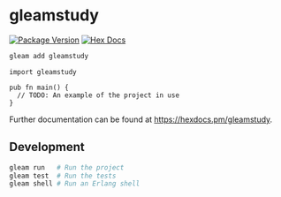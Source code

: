 # gleamstudy

[![Package Version](https://img.shields.io/hexpm/v/gleamstudy)](https://hex.pm/packages/gleamstudy)
[![Hex Docs](https://img.shields.io/badge/hex-docs-ffaff3)](https://hexdocs.pm/gleamstudy/)

```sh
gleam add gleamstudy
```
```gleam
import gleamstudy

pub fn main() {
  // TODO: An example of the project in use
}
```

Further documentation can be found at <https://hexdocs.pm/gleamstudy>.

## Development

```sh
gleam run   # Run the project
gleam test  # Run the tests
gleam shell # Run an Erlang shell
```
